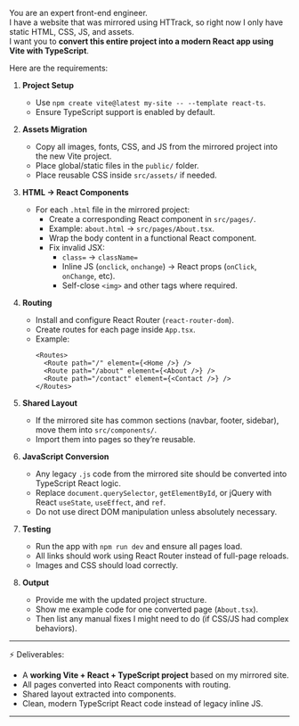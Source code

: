 You are an expert front-end engineer.  
I have a website that was mirrored using HTTrack, so right now I only have static HTML, CSS, JS, and assets.  
I want you to **convert this entire project into a modern React app using Vite with TypeScript**.  

Here are the requirements:

1. **Project Setup**
   - Use `npm create vite@latest my-site -- --template react-ts`.
   - Ensure TypeScript support is enabled by default.

2. **Assets Migration**
   - Copy all images, fonts, CSS, and JS from the mirrored project into the new Vite project.
   - Place global/static files in the `public/` folder.
   - Place reusable CSS inside `src/assets/` if needed.

3. **HTML → React Components**
   - For each `.html` file in the mirrored project:
     - Create a corresponding React component in `src/pages/`.
     - Example: `about.html` → `src/pages/About.tsx`.
     - Wrap the body content in a functional React component.
     - Fix invalid JSX:
       - `class=` → `className=`
       - Inline JS (`onclick`, `onchange`) → React props (`onClick`, `onChange`, etc).
       - Self-close `<img>` and other tags where required.

4. **Routing**
   - Install and configure React Router (`react-router-dom`).
   - Create routes for each page inside `App.tsx`.
   - Example:
     ```tsx
     <Routes>
       <Route path="/" element={<Home />} />
       <Route path="/about" element={<About />} />
       <Route path="/contact" element={<Contact />} />
     </Routes>
     ```

5. **Shared Layout**
   - If the mirrored site has common sections (navbar, footer, sidebar), move them into `src/components/`.
   - Import them into pages so they’re reusable.

6. **JavaScript Conversion**
   - Any legacy `.js` code from the mirrored site should be converted into TypeScript React logic.
   - Replace `document.querySelector`, `getElementById`, or jQuery with React `useState`, `useEffect`, and `ref`.
   - Do not use direct DOM manipulation unless absolutely necessary.

7. **Testing**
   - Run the app with `npm run dev` and ensure all pages load.
   - All links should work using React Router instead of full-page reloads.
   - Images and CSS should load correctly.

8. **Output**
   - Provide me with the updated project structure.
   - Show me example code for one converted page (`About.tsx`).
   - Then list any manual fixes I might need to do (if CSS/JS had complex behaviors).

---

⚡ Deliverables:
- A **working Vite + React + TypeScript project** based on my mirrored site.
- All pages converted into React components with routing.
- Shared layout extracted into components.
- Clean, modern TypeScript React code instead of legacy inline JS.

---

